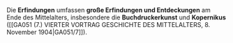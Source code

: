 
Die **Erfindungen** umfassen **große Erfindungen und Entdeckungen** am Ende des Mittelalters, insbesondere die **Buchdruckerkunst** und **Kopernikus** ([[GA051 (7.) VIERTER VORTRAG GESCHICHTE DES MITTELALTERS, 8. November 1904|GA051/7]]).
